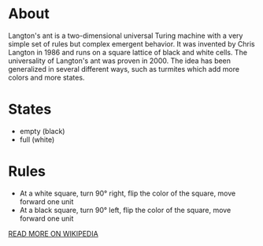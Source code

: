 # About

Langton's ant is a two-dimensional universal Turing machine with a very simple set of rules but complex emergent behavior. It was invented by Chris Langton in 1986 and runs on a square lattice of black and white cells. The universality of Langton's ant was proven in 2000. The idea has been generalized in several different ways, such as turmites which add more colors and more states.

# States

* empty (black)
* full (white)

# Rules

* At a white square, turn 90° right, flip the color of the square, move forward one unit
* At a black square, turn 90° left, flip the color of the square, move forward one unit

[READ MORE ON WIKIPEDIA](https://en.wikipedia.org/wiki/Langton%27s_ant)
